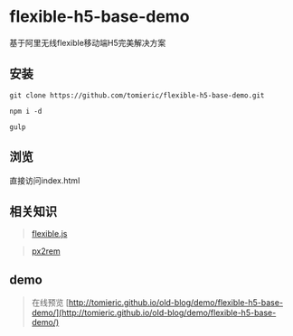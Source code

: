 # flexible-h5-base-demo
基于阿里无线flexible移动端H5完美解决方案

## 安装

    git clone https://github.com/tomieric/flexible-h5-base-demo.git

    npm i -d

    gulp

## 浏览

   直接访问index.html


## 相关知识

> [flexible.js](https://github.com/amfe/ml)

> [px2rem](https://github.com/songsiqi)   


## demo

> 在线预览 [http://tomieric.github.io/old-blog/demo/flexible-h5-base-demo/](http://tomieric.github.io/old-blog/demo/flexible-h5-base-demo/)
